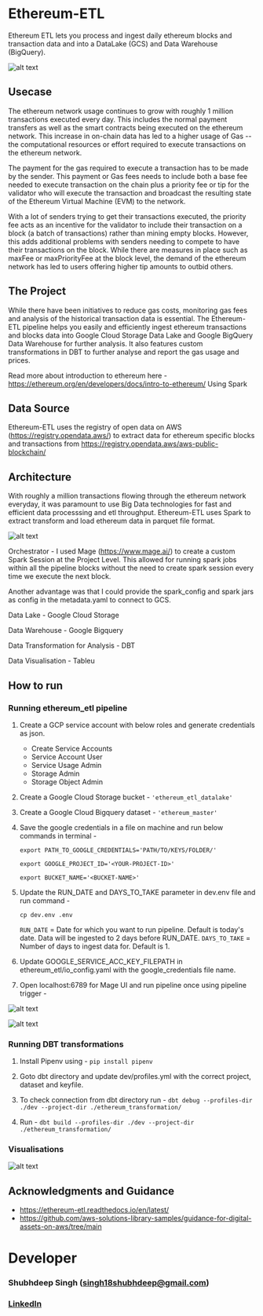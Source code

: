 # Ethereum-ETL
Ethereum ETL lets you process and ingest daily ethereum blocks and transaction data and into a DataLake (GCS) and Data Warehouse (BigQuery).

![alt text](https://github.com/Shubh18s/ethereum-etl/blob/main/images/logo.png)

## Usecase
The ethereum network usage continues to grow with roughly 1 million transactions executed every day. This includes the normal payment transfers as well as the smart contracts being executed on the ethereum network. This increase in on-chain data has led to a higher usage of Gas -- the computational resources or effort required to execute transactions on the ethereum network.

The payment for the gas required to execute a transaction has to be made by the sender. This payment or Gas fees needs to include both a base fee needed to execute transaction on the chain plus a priority fee or tip for the validator who will execute the transaction and broadcast the resulting state of the Ethereum Virtual Machine (EVM) to the network.

With a lot of senders trying to get their transactions executed, the priority fee acts as an incentive for the validator to include their transaction on a block (a batch of transactions) rather than mining empty blocks.
However, this adds additional problems with senders needing to compete to have their transactions on the block. While there are measures in place such as maxFee or maxPriorityFee at the block level, the demand of the ethereum network has led to users offering higher tip amounts to outbid others.

## The Project
While there have been initiatives to reduce gas costs, monitoring gas fees and analysis of the historical transaction data is essential. The Ethereum-ETL pipeline helps you easily and efficiently ingest ethereum transactions and blocks data into Google Cloud Storage Data Lake and Google BigQuery Data Warehouse for further analysis. It also features custom transformations in DBT to further analyse and report the gas usage and prices.
<!-- 
Tools such as Etherscan and other Gas Estimators have been in market to guide users on average Gas prices.  -->

Read more about introduction to ethereum here - https://ethereum.org/en/developers/docs/intro-to-ethereum/
Using Spark

## Data Source
Ethereum-ETL uses the registry of open data on AWS (https://registry.opendata.aws/) to extract data for ethereum specific blocks and transactions from https://registry.opendata.aws/aws-public-blockchain/


## Architecture

With roughly a million transactions flowing through the ethereum network everyday, it was paramount to use Big Data technologies for fast and efficient data processsing and etl throughput. Ethereum-ETL uses Spark to extract transform and load ethereum data in parquet file format.

![alt text](https://github.com/Shubh18s/ethereum-etl/blob/main/images/ethereum_etl_infra.jpg)

Orchestrator - I used Mage (https://www.mage.ai/) to create a custom Spark Session at the Project Level. This allowed for running spark jobs within all the pipeline blocks without the need to create spark session every time we execute the next block.

Another advantage was that I could provide the spark_config and spark jars as config in the metadata.yaml to connect to GCS.

Data Lake - Google Cloud Storage

Data Warehouse - Google Bigquery

Data Transformation for Analysis - DBT

Data Visualisation - Tableu

## How to run

### Running ethereum_etl pipeline
1. Create a GCP service account with below roles and generate credentials as json.
    - Create Service Accounts
    - Service Account User
    - Service Usage Admin
    - Storage Admin
    - Storage Object Admin

2. Create a Google Cloud Storage bucket - ```'ethereum_etl_datalake'```

3. Create a Google Cloud Bigquery dataset - ```'ethereum_master'```

4. Save the google credentials in a file on machine and run below commands in terminal - 

    ```export PATH_TO_GOOGLE_CREDENTIALS='PATH/TO/KEYS/FOLDER/'```

    ```export GOOGLE_PROJECT_ID='<YOUR-PROJECT-ID>'```

    ```export BUCKET_NAME='<BUCKET-NAME>'```

5. Update the RUN_DATE and DAYS_TO_TAKE parameter in dev.env file and run command - 

    ```cp dev.env .env```

    ```RUN_DATE``` = Date for which you want to run pipeline. Default is today's date. Data will be ingested to 2 days before RUN_DATE.
    ```DAYS_TO_TAKE``` = Number of days to ingest data for. Default is 1.

6. Update GOOGLE_SERVICE_ACC_KEY_FILEPATH in ethereum_etl/io_config.yaml with the google_credentials file name.

7. Open localhost:6789 for Mage UI and run pipeline once using pipeline trigger -

![alt text](https://github.com/Shubh18s/ethereum-etl/blob/main/images/pipeline_trigger.png)

![alt text](https://github.com/Shubh18s/ethereum-etl/blob/main/images/mage_pipeline.png)

### Running DBT transformations

1. Install Pipenv using -
    ```pip install pipenv```

2. Goto dbt directory and update dev/profiles.yml with the correct project, dataset and keyfile.

3. To check connection from dbt directory run -
    ```dbt debug --profiles-dir ./dev --project-dir ./ethereum_transformation/```

4. Run -
    ```dbt build --profiles-dir ./dev --project-dir ./ethereum_transformation/```

### Visualisations

![alt text](https://github.com/Shubh18s/ethereum-etl/blob/main/images/visualizations_tableau.png)

<!-- ## Next steps
DataProc
Deployment to Cloud Run -->

## Acknowledgments and Guidance

- https://ethereum-etl.readthedocs.io/en/latest/
- https://github.com/aws-solutions-library-samples/guidance-for-digital-assets-on-aws/tree/main


# Developer

### Shubhdeep Singh (singh18shubhdeep@gmail.com)
### [LinkedIn](https://www.linkedin.com/in/shubh18s/)